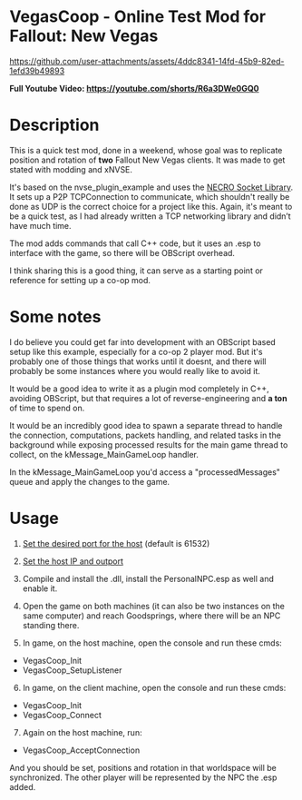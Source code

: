 # VegasCoop - Online Test Mod for Fallout: New Vegas


https://github.com/user-attachments/assets/4ddc8341-14fd-45b9-82ed-1efd39b49893


**Full Youtube Video: https://youtube.com/shorts/R6a3DWe0GQ0** 

# Description

This is a quick test mod, done in a weekend, whose goal was to replicate position and rotation of **two** Fallout New Vegas clients. It was made to get stated with modding and xNVSE.

It's based on the nvse_plugin_example and uses the [NECRO Socket Library](https://github.com/silvematt/NECRO-MMO/). It sets up a P2P TCPConnection to communicate, which shouldn't really be done as UDP is the correct choice for a project like this. Again, it's meant to be a quick test, as I had already written a TCP networking library and didn’t have much time.

The mod adds commands that call C++ code, but it uses an .esp to interface with the game, so there will be OBScript overhead.


I think sharing this is a good thing, it can serve as a starting point or reference for setting up a co-op mod.


# Some notes

I do believe you could get far into development with an OBScript based setup like this example, especially for a co-op 2 player mod. But it's probably one of those things that works until it doesnt, and there will probably be some instances where you would really like to avoid it. 

It would be a good idea to write it as a plugin mod completely in C++, avoiding OBScript, but that requires a lot of reverse-engineering and **a ton** of time to spend on.


It would be an incredibly good idea to spawn a separate thread to handle the connection, computations, packets handling, and related tasks in the background while exposing processed results for the main game thread to collect, on the kMessage_MainGameLoop handler. 

In the kMessage_MainGameLoop you'd access a "processedMessages" queue and apply the changes to the game.


# Usage

1) [Set the desired port for the host](https://github.com/silvematt/VegasCoop/blob/665c99974e314fc2e2ed27191a3675a35632f218/src/VegasCoopBlock.h#L35) (default is 61532)


2) [Set the host IP and outport](https://github.com/silvematt/VegasCoop/blob/665c99974e314fc2e2ed27191a3675a35632f218/src/VegasCoopBlock.h#L75)


3) Compile and install the .dll, install the PersonalNPC.esp as well and enable it.


4) Open the game on both machines (it can also be two instances on the same computer) and reach Goodsprings, where there will be an NPC standing there.


5) In game, on the host machine, open the console and run these cmds:
* VegasCoop_Init
* VegasCoop_SetupListener


6) In game, on the client machine, open the console and run these cmds:
* VegasCoop_Init
* VegasCoop_Connect


7) Again on the host machine, run:
* VegasCoop_AcceptConnection



And you should be set, positions and rotation in that worldspace will be synchronized. The other player will be represented by the NPC the .esp added.
